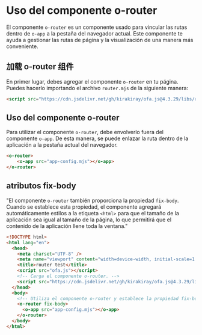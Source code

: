 # Uso del componente o-router

El componente `o-router` es un componente usado para vincular las rutas dentro de `o-app` a la pestaña del navegador actual. Este componente te ayuda a gestionar las rutas de página y la visualización de una manera más conveniente.

## 加载 o-router 组件

En primer lugar, debes agregar el componente `o-router` en tu página. Puedes hacerlo importando el archivo `router.mjs` de la siguiente manera:

```html
<script src="https://cdn.jsdelivr.net/gh/kirakiray/ofa.js@4.3.29/libs/router/dist/router.min.js"></script>
```

## Uso del componente o-router

Para utilizar el componente `o-router`, debe envolverlo fuera del componente `o-app`. De esta manera, se puede enlazar la ruta dentro de la aplicación a la pestaña actual del navegador.

```html
<o-router>
    <o-app src="app-config.mjs"></o-app>
</o-router>
```

## atributos fix-body

"El componente `o-router` también proporciona la propiedad `fix-body`. Cuando se establece esta propiedad, el componente agregará automáticamente estilos a la etiqueta `<html>` para que el tamaño de la aplicación sea igual al tamaño de la página, lo que permitirá que el contenido de la aplicación llene toda la ventana."

```html
<!DOCTYPE html>
<html lang="en">
  <head>
    <meta charset="UTF-8" />
    <meta name="viewport" content="width=device-width, initial-scale=1.0" />
    <title>router test</title>
    <script src="ofa.js"></script>
    <!-- Carga el componente o-router. -->
    <script src="https://cdn.jsdelivr.net/gh/kirakiray/ofa.js@4.3.29/libs/router/dist/router.min.js"></script>
  </head>
  <body>
    <!-- Utiliza el componente o-router y establece la propiedad fix-body -->
    <o-router fix-body> 
      <o-app src="app-config.mjs"></o-app>
    </o-router>
  </body>
</html>
```